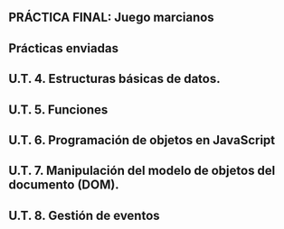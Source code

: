 ## PRÁCTICA FINAL: Juego marcianos

## Prácticas enviadas

## U.T. 4. Estructuras básicas de datos.
## U.T. 5. Funciones
## U.T. 6. Programación de objetos en JavaScript
## U.T. 7. Manipulación del modelo de objetos del documento (DOM).
## U.T. 8. Gestión de eventos